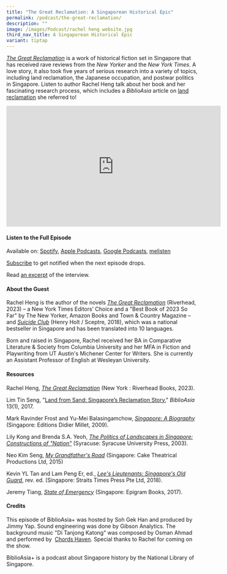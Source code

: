 ```yaml
---
title: "The Great Reclamation: A Singaporean Historical Epic"
permalink: /podcast/the-great-reclamation/
description: ""
image: /images/Podcast/rachel heng website.jpg
third_nav_title: A Singaporean Historical Epic
variant: tiptap
---
```

<p><em><a href="https://eservice.nlb.gov.sg/item_holding.aspx?bid=206018224" rel="noopener noreferrer nofollow" target="_blank">The Great Reclamation</a></em> is
a work of historical fiction set in Singapore that has received rave reviews
from the <em>New Yorker</em> and the <em>New York Times</em>. A love story,
it also took five years of serious research into a variety of topics, including
land reclamation, the Japanese occupation, and postwar politics in Singapore.
Listen to author Rachel Heng talk about her book and her fascinating research
process, which includes a <em>BiblioAsia</em> article on <a href="/vol-13/issue-1/apr-jun-2017/land-from-sand/" rel="noopener noreferrer nofollow" target="_blank">land reclamation</a> she
referred to!</p>
<div class="iframe-wrapper">
<iframe height="315" width="560" allowfullscreen="true" frameborder="0" src="https://www.youtube.com/embed/F2wUo78qD_Q?si=qOEVP6A-qjt86Oad"></iframe>
</div>
<h4><strong>Listen to the Full Episode</strong></h4>
<p>Available on: <a href="https://open.spotify.com/episode/6vGhTAmDHGqSJulPUEurv6" rel="noopener noreferrer nofollow" target="_blank">Spotify</a>,
<a href="https://podcasts.apple.com/us/podcast/the-great-reclamation/id1688142751?i=1000625199927" rel="noopener noreferrer nofollow" target="_blank">Apple Podcasts</a>, <a href="https://podcasts.google.com/feed/aHR0cHM6Ly9mZWVkcy5jYXB0aXZhdGUuZm0vYmlibGlvYXNpYS8/episode/MzRlY2UzN2QtOWMyNC00MDI3LTkyODAtYzlhODUxYjEzYWYy?sa=X&amp;ved=0CAUQkfYCahcKEwiw0brBiO-AAxUAAAAAHQAAAAAQAQ" rel="noopener noreferrer nofollow" target="_blank">Google Podcasts</a>,
<a href="https://www.melisten.sg/podcast/playlist/BiblioAsia%2B-2115156/The-Great-Reclamation-2115201" rel="noopener noreferrer nofollow" target="_blank">melisten</a>
</p>
<p><a href="https://open.spotify.com/show/66PYiIthr1KqQhJ82XH4DN" rel="noopener noreferrer nofollow" target="_blank">Subscribe</a> to
get notified when the next episode drops.</p>
<p>Read <a href="/vol-19/issue-4/jan-mar-2024/interview-rachel-heng/" rel="noopener noreferrer nofollow" target="_blank">an excerpt</a> of
the interview.</p>
<h4><strong>About the Guest</strong></h4>
<p>Rachel Heng is the author of the novels <em><a href="https://eservice.nlb.gov.sg/item_holding.aspx?bid=206018224" rel="noopener noreferrer nofollow" target="_blank">The Great Reclamation</a></em> (Riverhead,
2023) – a New York Times Editors’ Choice and a "Best Book of 2023 So Far"
by The New Yorker, Amazon Books and Town &amp; Country Magazine – and <em><a href="https://eservice.nlb.gov.sg/item_holding.aspx?bid=203154066" rel="noopener noreferrer nofollow" target="_blank">Suicide Club</a></em> (Henry
Holt / Sceptre, 2018), which was a national bestseller in Singapore and
has been translated into 10 languages.</p>
<p>Born and raised in Singapore, Rachel received her BA in Comparative Literature
&amp; Society from Columbia University and her MFA in Fiction and Playwriting
from UT Austin's Michener Center for Writers. She is currently an Assistant
Professor of English at Wesleyan University.</p>
<h4><strong>Resources</strong></h4>
<p>Rachel Heng, <em><a href="https://eservice.nlb.gov.sg/item_holding.aspx?bid=206018224" rel="noopener noreferrer nofollow" target="_blank">The Great Reclamation</a></em> (New
York : Riverhead Books, 2023).</p>
<p>Lim Tin Seng, "<a href="/vol-13/issue-1/apr-jun-2017/land-from-sand/" rel="noopener noreferrer nofollow" target="_blank">Land from Sand: Singapore’s Reclamation Story</a>," <em>BiblioAsia</em> 13(1),
2017.</p>
<p>Mark Ravinder Frost and Yu-Mei Balasingamchow, <em><a href="https://eservice.nlb.gov.sg/item_holding.aspx?bid=13229116" rel="noopener noreferrer nofollow" target="_blank">Singapore: A Biography</a></em> (Singapore:
Editions Didier Millet, 2009).</p>
<p>Lily Kong and Brenda S.A. Yeoh, <em><a href="https://eservice.nlb.gov.sg/item_holding.aspx?bid=11772279" rel="noopener noreferrer nofollow" target="_blank">The Politics of Landscapes in Singapore: Constructions of "Nation"</a></em> (Syracuse:
Syracuse University Press, 2003).</p>
<p>Neo Kim Seng, <em><a href="https://eservice.nlb.gov.sg/item_holding.aspx?bid=202400794" rel="noopener noreferrer nofollow" target="_blank">My Grandfather's Road</a></em> (Singapore:
Cake Theatrical Productions Ltd, 2015)</p>
<p>Kevin YL Tan and Lam Peng Er, ed., <em><a href="https://eservice.nlb.gov.sg/item_holding.aspx?bid=202983783" rel="noopener noreferrer nofollow" target="_blank">Lee's Lieutenants: Singapore's Old Guard</a></em>,
rev. ed. (Singapore: Straits Times Press Pte Ltd, 2018).</p>
<p>Jeremy Tiang, <em><a href="https://eservice.nlb.gov.sg/item_holding.aspx?bid=202785218" rel="noopener noreferrer nofollow" target="_blank">State of Emergency</a></em> (Singapore:
Epigram Books, 2017).</p>
<h4><strong>Credits</strong></h4>
<p>This episode of BiblioAsia+ was hosted by Soh Gek Han and produced by
Jimmy Yap. Sound engineering was done by Gibson Analytics. The background
music "Di Tanjong Katong" was composed by Osman Ahmad and performed by&nbsp;
<a href="https://www.youtube.com/watch?v=uA2v7ka5TAI" rel="noopener noreferrer nofollow" target="_blank">Chords Haven</a>. Special thanks to Rachel for coming on the show.</p>
<p>BiblioAsia+ is a podcast about Singapore history by the National Library
of Singapore.</p>